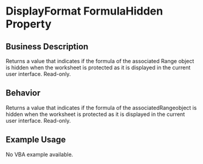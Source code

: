 # DisplayFormat FormulaHidden Property

## Business Description
Returns a value that indicates if the formula of the associated Range object is hidden when the worksheet is protected as it is displayed in the current user interface. Read-only.

## Behavior
Returns a value that indicates if the formula  of the associatedRangeobject is hidden when the worksheet is protected as it is displayed in the current user interface. Read-only.

## Example Usage
No VBA example available.